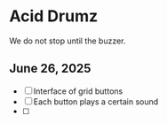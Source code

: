 #  Acid Drumz

We do not stop until the buzzer.

## June 26, 2025
- [ ] Interface of grid buttons
- [ ] Each button plays a certain sound
- [ ]

